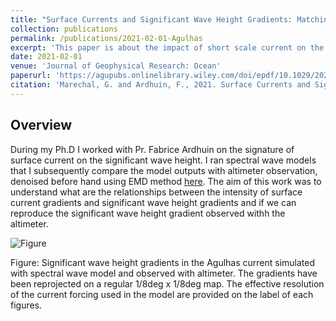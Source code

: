 ```yaml
---
title: "Surface Currents and Significant Wave Height Gradients: Matching Numerical Models and High‐Resolution Altimeter Wave Heights in the Agulhas Current Region"
collection: publications
permalink: /publications/2021-02-01-Agulhas
excerpt: 'This paper is about the impact of short scale current on the intensity of Significant Wave Height Gradients'
date: 2021-02-01
venue: 'Journal of Geophysical Research: Ocean'
paperurl: 'https://agupubs.onlinelibrary.wiley.com/doi/epdf/10.1029/2020JC016564'
citation: 'Marechal, G. and Ardhuin, F., 2021. Surface Currents and Significant Wave Height Gradients: Matching Numerical Models and High‐Resolution Altimeter Wave Heights in the Agulhas Current Region. Journal of Geophysical Research: Oceans, 126(2), p.e2020JC016564.'
---
```

## Overview

During my Ph.D I worked with Pr. Fabrice Ardhuin on the signature of surface current on the significant wave height. I ran spectral wave models that I subsequently compare the model outputs with altimeter observation, denoised before hand using EMD method [here](https://essd.copernicus.org/articles/12/1929/2020/). The aim of this work was to understand what are the relationships between the intensity of surface current gradients and significant wave height gradients and if we can reproduce the significant wave height gradient observed withh the altimeter.
 
![Figure](https://gwen29360.github.io/files/paper_JGR_Ocean2021.png "Figure: Significant wave height gradients in the Agulhas current simulated with spectral wave model and observed with altimeter. The gradients have been reprojected on a regular 1/8deg x 1/8deg map. The effective resolution of the current forcing used in the model are provided on the label of each figures.")

Figure: Significant wave height gradients in the Agulhas current simulated with spectral wave model and observed with altimeter. The gradients have been reprojected on a regular 1/8deg x 1/8deg map. The effective resolution of the current forcing used in the model are provided on the label of each figures.
